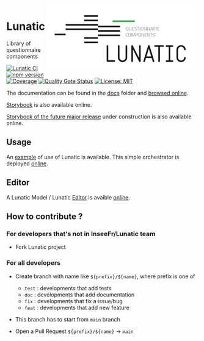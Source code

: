 <img align="right" src="docs/img/lunatic-logo.png" alt="Lunatic logo"/>

# Lunatic

Library of questionnaire components

[![Lunatic CI](https://github.com/InseeFr/Lunatic/actions/workflows/ci.yml/badge.svg)](https://github.com/InseeFr/Lunatic/actions/workflows/ci.yml)
[![npm version](https://badge.fury.io/js/%40inseefr%2Flunatic.svg)](https://badge.fury.io/js/%40inseefr%2Flunatic)
[![Coverage](https://sonarcloud.io/api/project_badges/measure?project=InseeFr_Lunatic&metric=coverage)](https://sonarcloud.io/dashboard?id=InseeFr_Lunatic)
[![Quality Gate Status](https://sonarcloud.io/api/project_badges/measure?project=InseeFr_Lunatic&metric=alert_status)](https://sonarcloud.io/dashboard?id=InseeFr_Lunatic)
[![License: MIT](https://img.shields.io/badge/License-MIT-blue.svg)](https://opensource.org/licenses/MIT)

The documentation can be found in the [docs](https://github.com/InseeFr/Lunatic/tree/master/docs) folder and [browsed online](https://inseefr.github.io/Lunatic).

[Storybook](https://inseefr.github.io/Lunatic/storybook) is also available online.

[Storybook of the future major release](https://inseefr.github.io/Lunatic/storybook-v2) under construction is also available online.

## Usage

An [example](https://github.com/InseeFr/Lunatic/tree/master/example/orchestrator) of use of Lunatic is available. This simple orchestrator is deployed [online](https://inseefr.github.io/Lunatic/orchestrator).

## Editor

A Lunatic Model / Lunatic [Editor](https://github.com/InseeFr/Lunatic/tree/master/example/lunatic-editor) is avaible [online](https://inseefr.github.io/Lunatic/editor).

## How to contribute ?

### For developers that's not in InseeFr/Lunatic team

- Fork Lunatic project
### For all developers

- Create branch with name like `${prefix}/${name}`, where prefix is one of 
    - `test` : developments that add tests
    - `doc` : developments that add documentation
    - `fix` : developments that fix a issue/bug
    - `feat` : developments that add new feature

- This branch has to start from `main` branch

- Open a Pull Request `${prefix}/${name}` -> `main`
